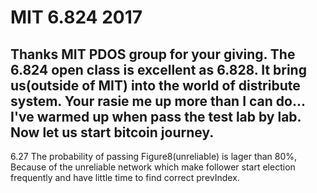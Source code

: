 # MIT 6.824 2017
Thanks MIT PDOS group for your giving. The 6.824 open class is excellent as 6.828. It bring us(outside of MIT) into the world of distribute system. Your rasie me up more than I can do...
I've warmed up when pass the test lab by lab. Now let us start bitcoin journey. 
----------------------------------------------------------------------------------------
6.27 The probability of passing Figure8(unreliable) is lager than 80%, Because of the unreliable network which make follower start election frequently and have little time to find correct prevIndex.
